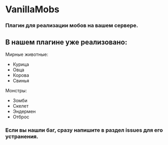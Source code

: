 # VanillaMobs
### Плагин для реализации мобов на вашем сервере.

В нашем плагине уже реализовано:
-------------

Мирные животные:
- Курица
- Овца
- Корова
- Свинья

Монстры:
- Зомби
- Скелет
- Эндермен
- Отброс

### Если вы нашли баг, сразу напишите в раздел issues для его устранения.
